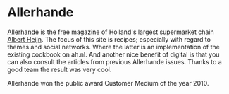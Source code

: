 <!--
  id: 2164
  slug: allerhande
  type: fortpolio
  excerpt: I was front-end ActionScript developer in the Fabrique/Lukkien/freelancers SCRUM team that developed the Allerhande website.
  categories: JavaScript, HTML/CSS, framework
  tags: HTML, scrum, JavaScript, ActionScript, Flash, scrum, PureMVC
  clients: Lukkien
  collaboration: Fabrique
  prizes: 
  thumbnail: allerhande01.jpg
  image: allerhande01.jpg
  images: allerhande21.jpg, allerhande31.jpg, allerhande41.jpg, allerhande51.jpg, allerhande61.jpg, allerhande71.jpg, allerhande01.jpg, allerhande11.jpg
  inCv: true
  inPortfolio: true
  dateFrom: 2010-01-01
  dateTo: 2010-05-01
-->

# Allerhande

[Allerhande](https://www.ah.nl/allerhande/) is the free magazine of Holland's largest supermarket chain [Albert Heijn](https://www.ah.nl/). The focus of this site is recipes; especially with regard to themes and social networks. Where the latter is an implementation of the existing cookbook on ah.nl. And another nice benefit of digital is that you can also consult the articles from previous Allerhande issues.
Thanks to a good team the result was very cool.

Allerhande won the public award Customer Medium of the year 2010.
